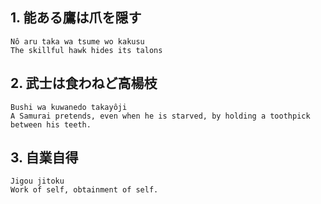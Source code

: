 ## 1. 能ある鷹は爪を隠す 
    Nô aru taka wa tsume wo kakusu
    The skillful hawk hides its talons
    
## 2. 武士は食わねど高楊枝 
    Bushi wa kuwanedo takayôji
    A Samurai pretends, even when he is starved, by holding a toothpick between his teeth.
    
## 3. 自業自得 
    Jigou jitoku
    Work of self, obtainment of self.
    
